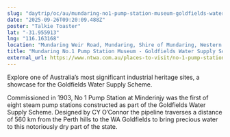 ```yaml
---
slug: "daytrip/oc/au/mundaring-no1-pump-station-museum-goldfields-water-supply-scheme"
date: "2025-09-26T09:20:09.488Z"
poster: "Talkie Toaster"
lat: "-31.955913"
lng: "116.163168"
location: "Mundaring Weir Road, Mundaring, Shire of Mundaring, Western Australia, Australia"
title: "Mundaring No.1 Pump Station Museum - Goldfields Water Supply Scheme"
external_url: https://www.ntwa.com.au/places-to-visit/no-1-pump-station/
---
```

Explore one of Australia’s most significant industrial heritage sites, a showcase for the Goldfields Water Supply Scheme. 

Commissioned in 1903, No 1 Pump Station at Minderinjy was the first of eight steam pump stations constructed as part of the Goldfields Water Supply Scheme. Designed by CY O’Connor the pipeline traverses a distance of 560 km from the Perth hills to the WA Goldfields to bring precious water to this notoriously dry part of the state.